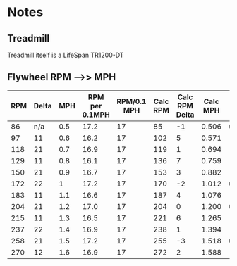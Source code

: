 # Notes

## Treadmill
Treadmill itself is a LifeSpan TR1200-DT

## Flywheel RPM -->> MPH

| RPM | Delta | MPH | RPM per 0.1MPH | RPM/0.1 MPH | Calc RPM | Calc RPM Delta | Calc MPH | Calc MPH Delta |
|-----|-------|-----|----------------|-------------|----------|----------------|----------|----------------|
| 86  | n/a   | 0.5 | 17.2           | 17          | 85       | -1             | 0.506    | 0.006          |
| 97  | 11    | 0.6 | 16.2           | 17          | 102      | 5              | 0.571    | -0.029         |
| 118 | 21    | 0.7 | 16.9           | 17          | 119      | 1              | 0.694    | -0.006         |
| 129 | 11    | 0.8 | 16.1           | 17          | 136      | 7              | 0.759    | -0.041         |
| 150 | 21    | 0.9 | 16.7           | 17          | 153      | 3              | 0.882    | -0.018         |
| 172 | 22    | 1   | 17.2           | 17          | 170      | -2             | 1.012    | 0.012          |
| 183 | 11    | 1.1 | 16.6           | 17          | 187      | 4              | 1.076    | -0.024         |
| 204 | 21    | 1.2 | 17.0           | 17          | 204      | 0              | 1.200    | 0.000          |
| 215 | 11    | 1.3 | 16.5           | 17          | 221      | 6              | 1.265    | -0.035         |
| 237 | 22    | 1.4 | 16.9           | 17          | 238      | 1              | 1.394    | -0.006         |
| 258 | 21    | 1.5 | 17.2           | 17          | 255      | -3             | 1.518    | 0.018          |
| 270 | 12    | 1.6 | 16.9           | 17          | 272      | 2              | 1.588    | -0.012         |
